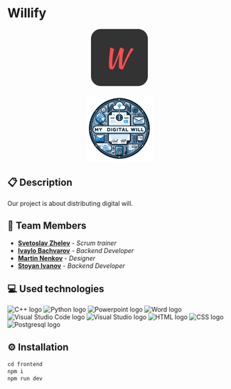 # Willify
<p align="center">
<img src = "Documents/Images/Team_logo.png"><br><br>
<img src = "Documents/Images/Logo.png" width=150>
</p>


## 📋 Description    
 Our project is about distributing digital will.
## 👥 Team Members
* <a href="https://github.com/SNZhelev21">**Svetoslav Zhelev**</a> - *Scrum trainer*
* <a href="https://github.com/ISBаchvarov21">**Ivaylo Bachvarov**</a> - *Backend Developer* 
* <a href="https://github.com/MTNenkov21">**Martin Nenkov**</a> - *Designer* 
* <a href="https://github.com/SDIvanov21">**Stoyan Ivanov**</a> - *Backend Developer*

## 💻 Used technologies
  <img src="https://upload.wikimedia.org/wikipedia/commons/3/32/C%2B%2B_logo.png" width= 50 alt="C++ logo">
  <img src="https://e7.pngegg.com/pngimages/857/885/png-clipart-python-javascript-logo-soloist-blue-angle-thumbnail.png"width=55 alt="Python logo">
  <img src="https://cdn4.iconfinder.com/data/icons/logos-and-brands/512/265_Powerpoint_logo-512.png" width= 80 alt="Powerpoint logo"> 
  <img src="https://upload.wikimedia.org/wikipedia/commons/thumb/8/8d/Microsoft_Word_2013-2019_logo.svg/2170px-Microsoft_Word_2013-2019_logo.svg.png.png" width= 75 alt="Word logo">
  <img src="https://upload.wikimedia.org/wikipedia/commons/thumb/9/9a/Visual_Studio_Code_1.35_icon.svg/1024px-Visual_Studio_Code_1.35_icon.svg.png" width=50 alt="Visual Studio Code logo">
  <img src="https://upload.wikimedia.org/wikipedia/commons/thumb/2/2c/Visual_Studio_Icon_2022.svg/1200px-Visual_Studio_Icon_2022.svg.png.png" width=50 alt="Visual Studio logo">
  <img src="https://w7.pngwing.com/pngs/201/90/png-transparent-logo-html-html5.png" width= 60 alt="HTML logo">
  <img src="https://cdn.pixabay.com/photo/2017/08/05/11/16/logo-2582747_1280.png" width= 60 alt="CSS logo">
  <img src="https://w7.pngwing.com/pngs/441/460/png-transparent-postgresql-plain-wordmark-logo-icon-thumbnail.png" width=60 alt="Postgresql logo">

## ⚙ Installation
  ```
  cd frontend
  npm i
  npm run dev
  ```